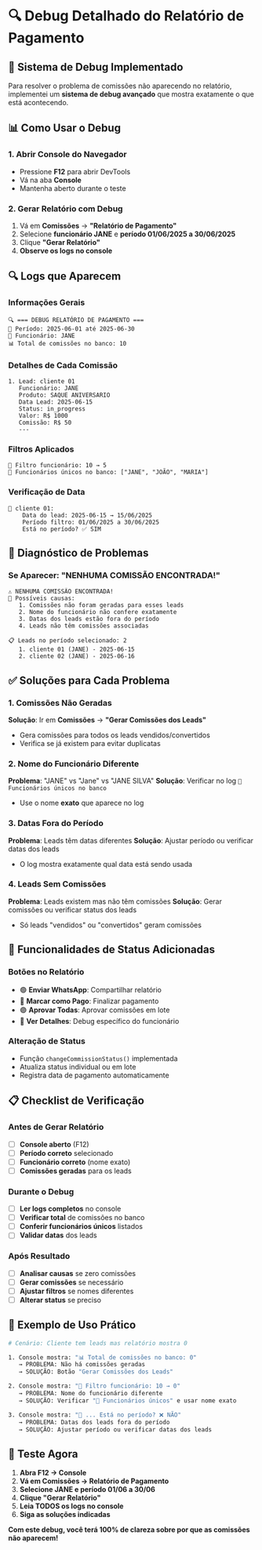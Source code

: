# 🔍 Debug Detalhado do Relatório de Pagamento

## 🎯 **Sistema de Debug Implementado**

Para resolver o problema de comissões não aparecendo no relatório, implementei um **sistema de debug avançado** que mostra exatamente o que está acontecendo.

## 📊 **Como Usar o Debug**

### **1. Abrir Console do Navegador**
- Pressione **F12** para abrir DevTools
- Vá na aba **Console**
- Mantenha aberto durante o teste

### **2. Gerar Relatório com Debug**
1. Vá em **Comissões** → **"Relatório de Pagamento"**
2. Selecione **funcionário JANE** e **período 01/06/2025 a 30/06/2025**
3. Clique **"Gerar Relatório"**
4. **Observe os logs no console**

## 🔍 **Logs que Aparecem**

### **Informações Gerais**
```
🔍 === DEBUG RELATÓRIO DE PAGAMENTO ===
📅 Período: 2025-06-01 até 2025-06-30
👤 Funcionário: JANE
📊 Total de comissões no banco: 10
```

### **Detalhes de Cada Comissão**
```
1. Lead: cliente 01
   Funcionário: JANE
   Produto: SAQUE ANIVERSARIO
   Data Lead: 2025-06-15
   Status: in_progress
   Valor: R$ 1000
   Comissão: R$ 50
   ---
```

### **Filtros Aplicados**
```
👤 Filtro funcionário: 10 → 5
👥 Funcionários únicos no banco: ["JANE", "JOÃO", "MARIA"]
```

### **Verificação de Data**
```
📅 cliente 01:
    Data do lead: 2025-06-15 → 15/06/2025
    Período filtro: 01/06/2025 a 30/06/2025
    Está no período? ✅ SIM
```

## 🚨 **Diagnóstico de Problemas**

### **Se Aparecer: "NENHUMA COMISSÃO ENCONTRADA!"**
```
⚠️ NENHUMA COMISSÃO ENCONTRADA!
🔧 Possíveis causas:
   1. Comissões não foram geradas para esses leads
   2. Nome do funcionário não confere exatamente
   3. Datas dos leads estão fora do período
   4. Leads não têm comissões associadas

📋 Leads no período selecionado: 2
   1. cliente 01 (JANE) - 2025-06-15
   2. cliente 02 (JANE) - 2025-06-16
```

## ✅ **Soluções para Cada Problema**

### **1. Comissões Não Geradas**
**Solução**: Ir em **Comissões** → **"Gerar Comissões dos Leads"**
- Gera comissões para todos os leads vendidos/convertidos
- Verifica se já existem para evitar duplicatas

### **2. Nome do Funcionário Diferente**
**Problema**: "JANE" vs "Jane" vs "JANE SILVA"
**Solução**: Verificar no log `👥 Funcionários únicos no banco`
- Use o nome **exato** que aparece no log

### **3. Datas Fora do Período**
**Problema**: Leads têm datas diferentes
**Solução**: Ajustar período ou verificar datas dos leads
- O log mostra exatamente qual data está sendo usada

### **4. Leads Sem Comissões**
**Problema**: Leads existem mas não têm comissões
**Solução**: Gerar comissões ou verificar status dos leads
- Só leads "vendidos" ou "convertidos" geram comissões

## 🔧 **Funcionalidades de Status Adicionadas**

### **Botões no Relatório**
- 🟢 **Enviar WhatsApp**: Compartilhar relatório
- 🔵 **Marcar como Pago**: Finalizar pagamento
- 🟣 **Aprovar Todas**: Aprovar comissões em lote
- 📄 **Ver Detalhes**: Debug específico do funcionário

### **Alteração de Status**
- Função `changeCommissionStatus()` implementada
- Atualiza status individual ou em lote
- Registra data de pagamento automaticamente

## 📋 **Checklist de Verificação**

### **Antes de Gerar Relatório**
- [ ] **Console aberto** (F12)
- [ ] **Período correto** selecionado
- [ ] **Funcionário correto** (nome exato)
- [ ] **Comissões geradas** para os leads

### **Durante o Debug**
- [ ] **Ler logs completos** no console
- [ ] **Verificar total** de comissões no banco
- [ ] **Conferir funcionários únicos** listados
- [ ] **Validar datas** dos leads

### **Após Resultado**
- [ ] **Analisar causas** se zero comissões
- [ ] **Gerar comissões** se necessário
- [ ] **Ajustar filtros** se nomes diferentes
- [ ] **Alterar status** se preciso

## 🎯 **Exemplo de Uso Prático**

```bash
# Cenário: Cliente tem leads mas relatório mostra 0

1. Console mostra: "📊 Total de comissões no banco: 0"
   → PROBLEMA: Não há comissões geradas
   → SOLUÇÃO: Botão "Gerar Comissões dos Leads"

2. Console mostra: "👤 Filtro funcionário: 10 → 0"
   → PROBLEMA: Nome do funcionário diferente
   → SOLUÇÃO: Verificar "👥 Funcionários únicos" e usar nome exato

3. Console mostra: "📅 ... Está no período? ❌ NÃO"
   → PROBLEMA: Datas dos leads fora do período
   → SOLUÇÃO: Ajustar período ou verificar datas dos leads
```

## 🚀 **Teste Agora**

1. **Abra F12 → Console**
2. **Vá em Comissões → Relatório de Pagamento**
3. **Selecione JANE e período 01/06 a 30/06**
4. **Clique "Gerar Relatório"**
5. **Leia TODOS os logs no console**
6. **Siga as soluções indicadas**

**Com este debug, você terá 100% de clareza sobre por que as comissões não aparecem!** 